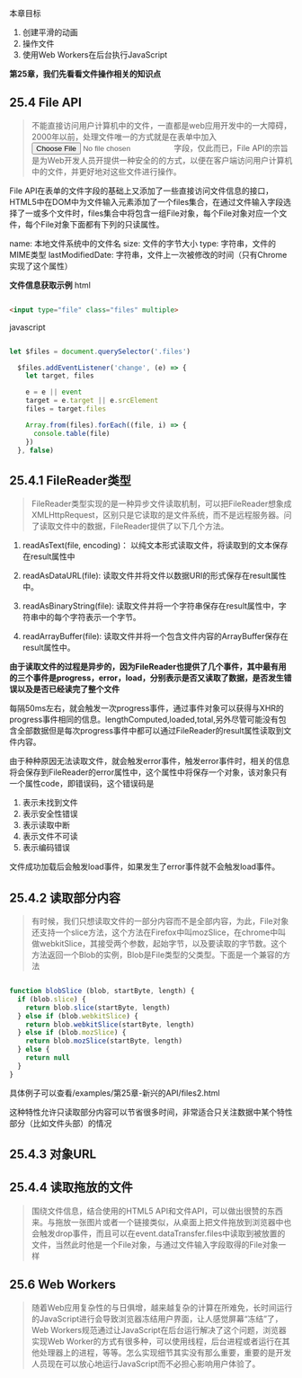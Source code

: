 本章目标
 1. 创建平滑的动画
 2. 操作文件
 3. 使用Web Workers在后台执行JavaScript

**第25章，我们先看看文件操作相关的知识点**

## 25.4 File API

> 不能直接访问用户计算机中的文件，一直都是web应用开发中的一大障碍，2000年以前，处理文件唯一的方式就是在表单中加入<input type="file">字段，仅此而已，File API的宗旨是为Web开发人员开提供一种安全的的方式，以便在客户端访问用户计算机中的文件，并更好地对这些文件进行操作。

File API在表单的文件字段的基础上又添加了一些直接访问文件信息的接口，HTML5中在DOM中为文件输入元素添加了一个files集合，在通过文件输入字段选择了一或多个文件时，files集合中将包含一组File对象，每个File对象对应一个文件，每个File对象下面都有下列的只读属性。

name: 本地文件系统中的文件名
size: 文件的字节大小
type: 字符串，文件的MIME类型
lastModifiedDate: 字符串，文件上一次被修改的时间（只有Chrome实现了这个属性）

**文件信息获取示例**
html

``` html

<input type="file" class="files" multiple>

```

javascript

``` javascript

let $files = document.querySelector('.files')

  $files.addEventListener('change', (e) => {
    let target, files

    e = e || event
    target = e.target || e.srcElement
    files = target.files

    Array.from(files).forEach((file, i) => {
      console.table(file)
    })
  }, false)


```

## 25.4.1 FileReader类型

> FileReader类型实现的是一种异步文件读取机制，可以把FileReader想象成XMLHttpRequest，区别只是它读取的是文件系统，而不是远程服务器。问了读取文件中的数据，FileReader提供了以下几个方法。

1. readAsText(file, encoding)： 以纯文本形式读取文件，将读取到的文本保存在result属性中

2. readAsDataURL(file): 读取文件并将文件以数据URI的形式保存在result属性中。

3. readAsBinaryString(file): 读取文件并将一个字符串保存在result属性中，字符串中的每个字符表示一个字节。

4. readArrayBuffer(file): 读取文件并将一个包含文件内容的ArrayBuffer保存在result属性中。

**由于读取文件的过程是异步的，因为FileReader也提供了几个事件，其中最有用的三个事件是progress，error，load，分别表示是否又读取了数据，是否发生错误以及是否已经读完了整个文件**

每隔50ms左右，就会触发一次progress事件，通过事件对象可以获得与XHR的progress事件相同的信息。lengthComputed,loaded,total,另外尽管可能没有包含全部数据但是每次progress事件中都可以通过FileReader的result属性读取到文件内容。

由于种种原因无法读取文件，就会触发error事件，触发error事件时，相关的信息将会保存到FileReader的error属性中，这个属性中将保存一个对象，该对象只有一个属性code，即错误码，这个错误码是

1. 表示未找到文件
2. 表示安全性错误
3. 表示读取中断
4. 表示文件不可读
5. 表示编码错误

文件成功加载后会触发load事件，如果发生了error事件就不会触发load事件。 

## 25.4.2 读取部分内容

> 有时候，我们只想读取文件的一部分内容而不是全部内容，为此，File对象还支持一个slice方法，这个方法在Firefox中叫mozSlice，在chrome中叫做webkitSlice，其接受两个参数，起始字节，以及要读取的字节数。这个方法返回一个Blob的实例，Blob是File类型的父类型。下面是一个兼容的方法

``` javascript

function blobSlice (blob, startByte, length) {
  if (blob.slice) {
    return blob.slice(startByte, length)
  } else if (blob.webkitSlice) {
    return blob.webkitSlice(startByte, length)
  } else if (blob.mozSlice) {
    return blob.mozSlice(startByte, length)
  } else {
    return null
  }
}


```

具体例子可以查看/examples/第25章-新兴的API/files2.html

这种特性允许只读取部分内容可以节省很多时间，非常适合只关注数据中某个特性部分（比如文件头部）的情况

## 25.4.3 对象URL

## 25.4.4 读取拖放的文件

> 围绕文件信息，结合使用的HTML5 API和文件API，可以做出很赞的东西来。与拖放一张图片或者一个链接类似，从桌面上把文件拖放到浏览器中也会触发drop事件，而且可以在event.dataTransfer.files中读取到被放置的文件，当然此时他是一个File对象，与通过文件输入字段取得的File对象一样


## 25.6 Web Workers

> 随着Web应用复杂性的与日俱增，越来越复杂的计算在所难免，长时间运行的JavaScript进行会导致浏览器冻结用户界面，让人感觉屏幕“冻结”了，Web Workers规范通过让JavaScript在后台运行解决了这个问题，浏览器实现Web Worker的方式有很多种，可以使用线程，后台进程或者运行在其他处理器上的进程，等等。怎么实现细节其实没有那么重要，重要的是开发人员现在可以放心地运行JavaScript而不必担心影响用户体验了。





